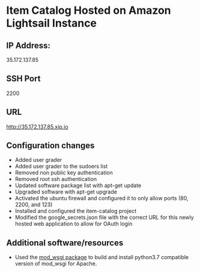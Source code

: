 # Item Catalog Hosted on Amazon Lightsail Instance

## IP Address:
35.172.137.85

## SSH Port
2200

## URL
http://35.172.137.85.xip.io

## Configuration changes
  - Added user grader
  - Added user grader to the sudoers list
  - Removed non public key authentication
  - Removed root ssh authentication
  - Updated software package list with apt-get update
  - Upgraded software with apt-get upgrade
  - Activated the ubuntu firewall and configured it to only allow ports (80, 2200, and 123)
  - Installed and configured the item-catalog project
  - Modified the google_secrets.json file with the correct URL for this newly hosted web application to allow for OAuth login

## Additional software/resources
  - Used the [mod_wsgi package](https://pypi.org/project/mod_wsgi/) to build and install python3.7 compatible version of mod_wsgi for Apache.

